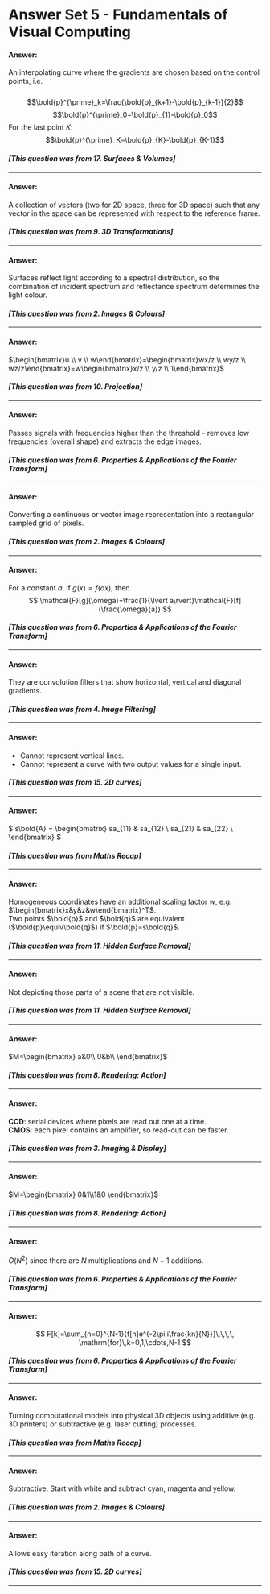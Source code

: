 # Answer Set 5 - Fundamentals of Visual Computing
#### Answer:
An interpolating curve where the gradients are chosen based on the control points, i.e.<br><br>
$$\bold{p}^{\prime}_k=\frac{\bold{p}_{k+1}-\bold{p}_{k-1}}{2}$$
$$\bold{p}^{\prime}_0=\bold{p}_{1}-\bold{p}_0$$
For the last point $K$:
$$\bold{p}^{\prime}_K=\bold{p}_{K}-\bold{p}_{K-1}$$

#### *[This question was from 17. Surfaces & Volumes]*
<hr>

#### Answer:
A collection of vectors (two for 2D space, three for 3D space) such that any vector in the space can be represented with respect to the reference frame.

#### *[This question was from 9. 3D Transformations]*
<hr>

#### Answer:
Surfaces reflect light according to a spectral distribution, so the combination of incident spectrum and reflectance spectrum determines the light colour.

#### *[This question was from 2. Images & Colours]*
<hr>

#### Answer:
$\begin{bmatrix}u \\ v \\ w\end{bmatrix}=\begin{bmatrix}wx/z \\ wy/z \\ wz/z\end{bmatrix}=w\begin{bmatrix}x/z \\ y/z \\ 1\end{bmatrix}$

#### *[This question was from 10. Projection]*
<hr>

#### Answer:
Passes signals with frequencies higher than the threshold - removes low frequencies (overall shape) and extracts the edge images.

#### *[This question was from 6. Properties & Applications of the Fourier Transform]*
<hr>

#### Answer:
Converting a continuous or vector image representation into a rectangular sampled grid of pixels.

#### *[This question was from 2. Images & Colours]*
<hr>

#### Answer:
For a constant $a$, if $g(x)=f(ax)$, then
$$
\mathcal{F}[g](\omega)=\frac{1}{\lvert a\rvert}\mathcal{F}[f](\frac{\omega}{a})
$$

#### *[This question was from 6. Properties & Applications of the Fourier Transform]*
<hr>

#### Answer:
They are convolution filters that show horizontal, vertical and diagonal gradients.

#### *[This question was from 4. Image Filtering]*
<hr>

#### Answer:
- Cannot represent vertical lines.
- Cannot represent a curve with two output values for a single input.

#### *[This question was from 15. 2D curves]*
<hr>

#### Answer:
$
s\bold{A} = 
\begin{bmatrix}
sa_{11} & sa_{12} \\
sa_{21} & sa_{22} \\
\end{bmatrix}
$

#### *[This question was from Maths Recap]*
<hr>

#### Answer:
Homogeneous coordinates have an additional scaling factor $w$, e.g. $\begin{bmatrix}x&y&z&w\end{bmatrix}^T$. <br>
Two points $\bold{p}$ and $\bold{q}$ are equivalent ($\bold{p}\equiv\bold{q}$) if $\bold{p}=s\bold{q}$.

#### *[This question was from 11. Hidden Surface Removal]*
<hr>

#### Answer:
Not depicting those parts of a scene that are not visible.

#### *[This question was from 11. Hidden Surface Removal]*
<hr>

#### Answer:
$M=\begin{bmatrix}
a&0\\
0&b\\
\end{bmatrix}$

#### *[This question was from 8. Rendering: Action]*
<hr>

#### Answer:
**CCD**: serial devices where pixels are read out one at a time.<br>
**CMOS**: each pixel contains an amplifier, so read-out can be faster.

#### *[This question was from 3. Imaging & Display]*
<hr>

#### Answer:
$M=\begin{bmatrix}
0&1\\1&0
\end{bmatrix}$

#### *[This question was from 8. Rendering: Action]*
<hr>

#### Answer:
$O(N^2)$ since there are $N$ multiplications and $N-1$ additions.

#### *[This question was from 6. Properties & Applications of the Fourier Transform]*
<hr>

#### Answer:
$$
F[k]=\sum_{n=0}^{N-1}{f[n]e^{-2\pi i\frac{kn}{N}}}\,\,\,\, \mathrm{for}\,k=0,1,\cdots,N-1
$$

#### *[This question was from 6. Properties & Applications of the Fourier Transform]*
<hr>

#### Answer:
Turning computational models into physical 3D objects using additive (e.g. 3D printers) or subtractive (e.g. laser cutting) processes.

#### *[This question was from Maths Recap]*
<hr>

#### Answer:
Subtractive. Start with white and subtract cyan, magenta and yellow.

#### *[This question was from 2. Images & Colours]*
<hr>

#### Answer:
Allows easy iteration along path of a curve.

#### *[This question was from 15. 2D curves]*
<hr>

